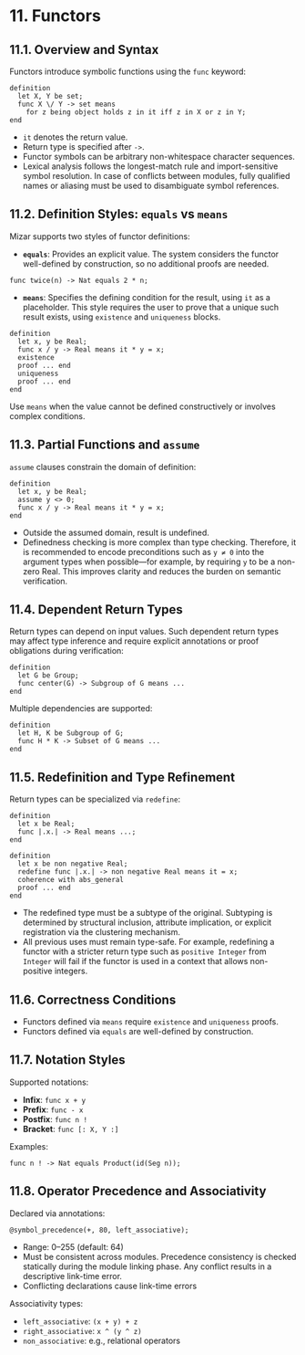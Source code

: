 # 11. Functors

## 11.1. Overview and Syntax

Functors introduce symbolic functions using the `func` keyword:

```mizar
definition
  let X, Y be set;
  func X \/ Y -> set means
    for z being object holds z in it iff z in X or z in Y;
end
```

* `it` denotes the return value.
* Return type is specified after `->`.
* Functor symbols can be arbitrary non-whitespace character sequences.
* Lexical analysis follows the longest-match rule and import-sensitive symbol resolution. In case of conflicts between modules, fully qualified names or aliasing must be used to disambiguate symbol references.

## 11.2. Definition Styles: `equals` vs `means`

Mizar supports two styles of functor definitions:

* **`equals`**: Provides an explicit value. The system considers the functor well-defined by construction, so no additional proofs are needed.

```mizar
func twice(n) -> Nat equals 2 * n;
```

* **`means`**: Specifies the defining condition for the result, using `it` as a placeholder. This style requires the user to prove that a unique such result exists, using `existence` and `uniqueness` blocks.

```mizar
definition
  let x, y be Real;
  func x / y -> Real means it * y = x;
  existence
  proof ... end
  uniqueness
  proof ... end
end
```

Use `means` when the value cannot be defined constructively or involves complex conditions.

## 11.3. Partial Functions and `assume`

`assume` clauses constrain the domain of definition:

```mizar
definition
  let x, y be Real;
  assume y <> 0;
  func x / y -> Real means it * y = x;
end
```

* Outside the assumed domain, result is undefined.
* Definedness checking is more complex than type checking. Therefore, it is recommended to encode preconditions such as `y ≠ 0` into the argument types when possible—for example, by requiring `y` to be a non-zero Real. This improves clarity and reduces the burden on semantic verification.

## 11.4. Dependent Return Types

Return types can depend on input values. Such dependent return types may affect type inference and require explicit annotations or proof obligations during verification:

```mizar
definition
  let G be Group;
  func center(G) -> Subgroup of G means ...
end
```

Multiple dependencies are supported:

```mizar
definition
  let H, K be Subgroup of G;
  func H * K -> Subset of G means ...
end
```

## 11.5. Redefinition and Type Refinement

Return types can be specialized via `redefine`:

```mizar
definition
  let x be Real;
  func |.x.| -> Real means ...;
end

definition
  let x be non negative Real;
  redefine func |.x.| -> non negative Real means it = x;
  coherence with abs_general
  proof ... end
end
```

* The redefined type must be a subtype of the original. Subtyping is determined by structural inclusion, attribute implication, or explicit registration via the clustering mechanism.
* All previous uses must remain type-safe. For example, redefining a functor with a stricter return type such as `positive Integer` from `Integer` will fail if the functor is used in a context that allows non-positive integers.

## 11.6. Correctness Conditions

* Functors defined via `means` require `existence` and `uniqueness` proofs.
* Functors defined via `equals` are well-defined by construction.

## 11.7. Notation Styles

Supported notations:

* **Infix**: `func x + y`
* **Prefix**: `func - x`
* **Postfix**: `func n !`
* **Bracket**: `func [: X, Y :]`

Examples:

```mizar
func n ! -> Nat equals Product(id(Seg n));
```

## 11.8. Operator Precedence and Associativity

Declared via annotations:

```mizar
@symbol_precedence(+, 80, left_associative);
```

* Range: 0–255 (default: 64)
* Must be consistent across modules. Precedence consistency is checked statically during the module linking phase. Any conflict results in a descriptive link-time error.
* Conflicting declarations cause link-time errors

Associativity types:

* `left_associative`: `(x + y) + z`
* `right_associative`: `x ^ (y ^ z)`
* `non_associative`: e.g., relational operators
